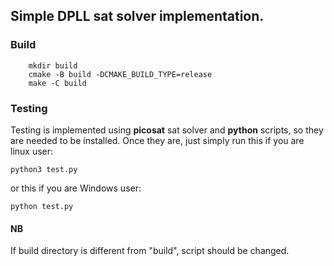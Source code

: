 ## Simple DPLL sat solver implementation.

### Build ###
```
    mkdir build
    cmake -B build -DCMAKE_BUILD_TYPE=release
    make -C build
```

### Testing ###
Testing is implemented using **picosat** sat solver and **python** scripts, so they are needed to be installed.
Once they are, just simply run this if you are linux user:
``` 
python3 test.py
```
or this if you are Windows user:
```
python test.py 
```

#### NB
If build directory is different from "build", script should be changed.
